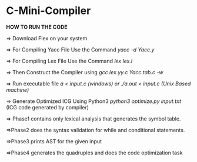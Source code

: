 # C-Mini-Compiler

**HOW TO RUN THE CODE**

=> Download Flex on your system

=> For Compiling Yacc File
	Use the Command _yacc -d Yacc.y_

=> For Compiling Lex File
	Use the Command _lex lex.l_

=> Then Construct the Compiler using
    _gcc  lex.yy.c Yacc.tab.c -w_

=> Run executable file
   	_a  < input.c (windows) 
    			or 
    	./a.out < input.c (Unix Based machine)_

=> Generate Optimized ICG Using Python3
	_python3 optimize.py input.txt_ (ICG code generated by compiler)

=> Phase1 contains only lexical analysis that generates the symbol table.

=>Phase2 does the syntax validation for while and conditional statements.

=>Phase3 prints AST for the given input

=>Phase4 generates the quadruples and does the code optimization task 

